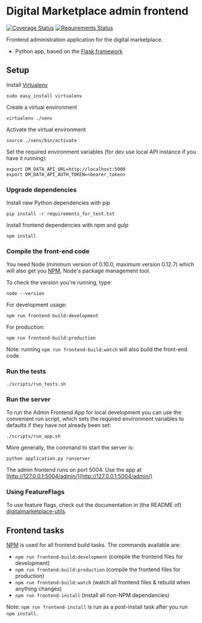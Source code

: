 # Digital Marketplace admin frontend

[![Coverage Status](https://coveralls.io/repos/alphagov/digitalmarketplace-admin-frontend/badge.svg?branch=master&service=github)](https://coveralls.io/github/alphagov/digitalmarketplace-admin-frontend?branch=master)
[![Requirements Status](https://requires.io/github/alphagov/digitalmarketplace-admin-frontend/requirements.svg?branch=master)](https://requires.io/github/alphagov/digitalmarketplace-admin-frontend/requirements/?branch=master)


Frontend administration application for the digital marketplace.

- Python app, based on the [Flask framework](http://flask.pocoo.org/)

## Setup

Install [Virtualenv](https://virtualenv.pypa.io/en/latest/)

```
sudo easy_install virtualenv
```

Create a virtual environment

 ```
 virtualenv ./venv
 ```

 Activate the virtual environment
 ```
 source ./venv/bin/activate
 ```

Set the required environment variables (for dev use local API instance if you
have it running):
```
export DM_DATA_API_URL=http://localhost:5000
export DM_DATA_API_AUTH_TOKEN=<bearer_token>
```


### Upgrade dependencies

Install new Python dependencies with pip

```pip install -r requirements_for_test.txt```

Install frontend dependencies with npm and gulp

```
npm install
```

### Compile the front-end code

You need Node (minimum version of 0.10.0, maximum version 0.12.7) which will also get you [NPM](npmjs.org), Node's package management tool.

To check the version you're running, type:

```
node --version
```

For development usage:

```
npm run frontend-build:development
```

For production:

```
npm run frontend-build:production
```

Note: running `npm run frontend-build:watch` will also build the front-end code.

### Run the tests

```
./scripts/run_tests.sh
```


### Run the server

To run the Admin Frontend App for local development you can use the convenient run
script, which sets the required environment variables to defaults if they have
not already been set:

```
./scripts/run_app.sh
```

More generally, the command to start the server is:
```
python application.py runserver
```

The admin frontend runs on port 5004. Use the app at [http://127.0.0.1:5004/admin/](http://127.0.0.1:5004/admin/)

### Using FeatureFlags

To use feature flags, check out the documentation in (the README of)
[digitalmarketplace-utils](https://github.com/alphagov/digitalmarketplace-utils#using-featureflags).

## Frontend tasks

[NPM](https://www.npmjs.org/) is used for all frontend build tasks. The commands available are:

- `npm run frontend-build:development` (compile the frontend files for development)
- `npm run frontend-build:production` (compile the frontend files for production)
- `npm run frontend-build:watch` (watch all frontend files & rebuild when anything changes)
- `npm run frontend-install` (install all non-NPM dependancies)

Note: `npm run frontend-install` is run as a post-install task after you run `npm install`.
